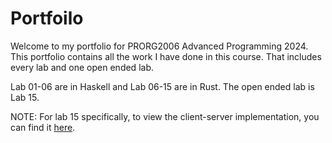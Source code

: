 # Portfoilo

Welcome to my portfolio for PRORG2006 Advanced Programming 2024. This portfolio contains all the work I have done in this course. That includes every lab and one open ended lab.

Lab 01-06 are in Haskell and Lab 06-15 are in Rust. The open ended lab is Lab 15.

NOTE: For lab 15 specifically, to view the client-server implementation, you can find it [here](https://git.gvk.idi.ntnu.no/course/prog2006/prog2006-2024-workspace/mosazghi/rust/-/tree/lab-15-socket-mode?ref_type=heads).
